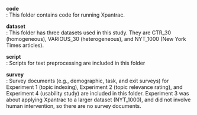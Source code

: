 <strong>code</strong><br>
: This folder contains code for running Xpantrac.

<strong>dataset</strong><br>
: This folder has three datasets used in this study.  They are CTR_30 (homogeneous), VARIOUS_30 (heterogeneous), and NYT_1000 (New York Times articles).

<strong>script</strong><br>
: Scripts for text preprocessing are included in this folder

<strong>survey</strong><br>
: Survey documents (e.g., demographic, task, and exit surveys) for Experiment 1 (topic indexing), Experiment 2 (topic relevance rating), and Experiment 4 (usability study) are included in this folder. Experiment 3 was about applying Xpantrac to a larger dataset (NYT_1000), and did not involve human intervention, so there are no survey documents.

